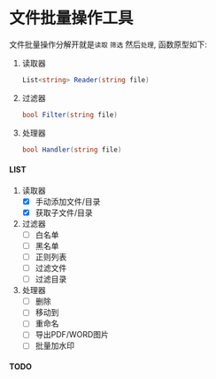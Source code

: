# 文件批量操作工具 #

文件批量操作分解开就是`读取` `筛选` 然后`处理`, 函数原型如下:

1. 读取器
    ```c#
    List<string> Reader(string file)
    ```
2. 过滤器
    ```c#
    bool Filter(string file)
    ```
3. 处理器
    ```c#
    bool Handler(string file)
    ```


#### LIST
1. 读取器
    - [x] 手动添加文件/目录
    - [x] 获取子文件/目录
2. 过滤器
    - [ ] 白名单
    - [ ] 黑名单
    - [ ] 正则列表
    - [ ] 过滤文件
    - [ ] 过滤目录
3. 处理器
    - [ ] 删除
    - [ ] 移动到
    - [ ] 重命名
    - [ ] 导出PDF/WORD图片
    - [ ] 批量加水印
    
#### TODO